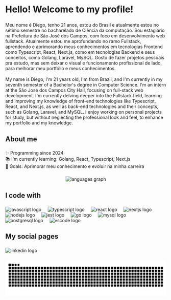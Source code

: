 <h1 align="left">Hello! Welcome to my profile!</h1>

###

<p align="left">Meu nome é Diego, tenho 21 anos, estou do Brasil e atualmente estou no sétimo semestre no bacharelado de Ciência da computação.  Sou estagiário na Prefeitura de São José dos Campos, com foco em desenvolvimento web fullstack. Atualmente estou me aprofundando no ramo Fullstack, aprendendo e aprimorando meus conhecimentos em tecnologias Frontend como Typescript, React, Next.js, como em tecnologias Backend e seus conceitos, como Golang, Laravel, MySQL. Gosto de fazer projetos pessoais pra estudo, mas sem deixar o visual e funcionamento profissional de lado, para melhorar meu portfólio e meus conhecimentos.<br><br>My name is Diego, I'm 21 years old, I'm from Brazil, and I'm currently in my seventh semester of a Bachelor's degree in Computer Science. I'm an intern at the São José dos Campos City Hall, focusing on full-stack web development. I'm currently delving deeper into the Fullstack field, learning and improving my knowledge of front-end technologies like Typescript, React, and Next.js, as well as back-end technologies and their concepts, such as Golang, Laravel, and MySQL. I enjoy working on personal projects for study, but without neglecting the professional look and feel, to enhance my portfolio and my knowledge.</p>

###

<h2 align="left">About me</h2>

###

<p align="left">✨ Programming since 2024<br>📚 I'm currently learning: Golang, React, Typescript, Next.js<br>🎯 Goals: Aprimorar meu conhecimento e evoluir na minha carreira</p>

###

<div align="center">
  <img src="https://github-readme-stats.vercel.app/api/top-langs?username=DiegoRamos1012&locale=en&hide_title=false&layout=compact&card_width=320&langs_count=5&theme=dracula&hide_border=false&order=2" height="150" alt="languages graph"  />
</div>

###

<h2 align="left">I code with</h2>

###

<div align="left">
  <img src="https://cdn.jsdelivr.net/gh/devicons/devicon/icons/javascript/javascript-original.svg" height="40" alt="javascript logo"  />
  <img width="12" />
  <img src="https://cdn.jsdelivr.net/gh/devicons/devicon/icons/typescript/typescript-original.svg" height="40" alt="typescript logo"  />
  <img width="12" />
  <img src="https://cdn.jsdelivr.net/gh/devicons/devicon/icons/react/react-original.svg" height="40" alt="react logo"  />
  <img width="12" />
  <img src="https://cdn.jsdelivr.net/gh/devicons/devicon/icons/nextjs/nextjs-original.svg" height="40" alt="nextjs logo"  />
  <img width="12" />
  <img src="https://cdn.jsdelivr.net/gh/devicons/devicon/icons/nodejs/nodejs-original.svg" height="40" alt="nodejs logo"  />
  <img width="12" />
  <img src="https://cdn.jsdelivr.net/gh/devicons/devicon/icons/jest/jest-plain.svg" height="40" alt="jest logo"  />
  <img width="12" />
  <img src="https://cdn.jsdelivr.net/gh/devicons/devicon/icons/go/go-original.svg" height="40" alt="go logo"  />
  <img width="12" />
  <img src="https://cdn.jsdelivr.net/gh/devicons/devicon/icons/mysql/mysql-original.svg" height="40" alt="mysql logo"  />
  <img width="12" />
  <img src="https://cdn.jsdelivr.net/gh/devicons/devicon/icons/postgresql/postgresql-original.svg" height="40" alt="postgresql logo"  />
  <img width="12" />
  <img src="https://cdn.jsdelivr.net/gh/devicons/devicon/icons/vscode/vscode-original.svg" height="40" alt="vscode logo"  />
</div>

###

<h2 align="left">My social pages</h2>

###

<div align="left">
  <img src="https://raw.githubusercontent.com/maurodesouza/profile-readme-generator/master/src/assets/icons/social/linkedin/default.svg" width="52" height="40" alt="linkedin logo"  href="https://www.linkedin.com/in/diego-ramos-702a8922a/"/>
</div>

###

<img src="https://raw.githubusercontent.com/DiegoRamos1012/DiegoRamos1012/output/snake.svg" alt="Snake animation" />

###
